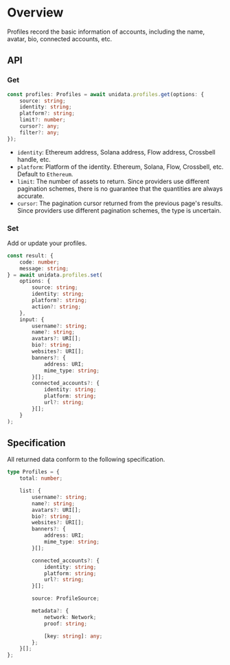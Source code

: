 # Overview

<Logos type="Profiles" />

Profiles record the basic information of accounts, including the name, avatar, bio, connected accounts, etc.

## API

### Get

```ts
const profiles: Profiles = await unidata.profiles.get(options: {
    source: string;
    identity: string;
    platform?: string;
    limit?: number;
    cursor?: any;
    filter?: any;
});
```

-   `identity`: Ethereum address, Solana address, Flow address, Crossbell handle, etc.
-   `platform`: Platform of the identity. Ethereum, Solana, Flow, Crossbell, etc. Default to `Ethereum`.
-   `limit`: The number of assets to return. Since providers use different pagination schemes, there is no guarantee that the quantities are always accurate.
-   `cursor`: The pagination cursor returned from the previous page's results. Since providers use different pagination schemes, the type is uncertain.

### Set

Add or update your profiles.

```ts
const result: {
    code: number;
    message: string;
} = await unidata.profiles.set(
    options: {
        source: string;
        identity: string;
        platform?: string;
        action?: string;
    },
    input: {
        username?: string;
        name?: string;
        avatars?: URI[];
        bio?: string;
        websites?: URI[];
        banners?: {
            address: URI;
            mime_type: string;
        }[];
        connected_accounts?: {
            identity: string;
            platform: string;
            url?: string;
        }[];
    }
);
```

## Specification

All returned data conform to the following specification.

```ts
type Profiles = {
    total: number;

    list: {
        username?: string;
        name?: string;
        avatars?: URI[];
        bio?: string;
        websites?: URI[];
        banners?: {
            address: URI;
            mime_type: string;
        }[];

        connected_accounts?: {
            identity: string;
            platform: string;
            url?: string;
        }[];

        source: ProfileSource;

        metadata?: {
            network: Network;
            proof: string;

            [key: string]: any;
        };
    }[];
};
```
